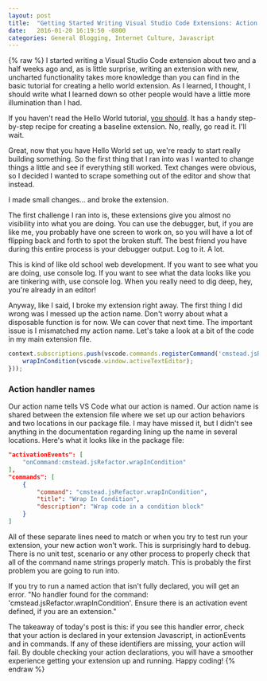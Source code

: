 ```yaml
---
layout: post
title:  "Getting Started Writing Visual Studio Code Extensions: Action Handlers"
date:   2016-01-20 16:19:50 -0800
categories: General Blogging, Internet Culture, Javascript
---
```

{% raw %}
I started writing a Visual Studio Code extension about two and a half weeks ago and, as is little surprise, writing an extension with new, uncharted functionality takes more knowledge than you can find in the basic tutorial for creating a hello world extension. As I learned, I thought, I should write what I learned down so other people would have a little more illumination than I had.

If you haven't read the Hello World tutorial, <a href="https://code.visualstudio.com/docs/extensions/example-hello-world" target="_blank">you should</a>. It has a handy step-by-step recipe for creating a baseline extension. No, really, go read it. I'll wait.

Great, now that you have Hello World set up, we're ready to start really building something. So the first thing that I ran into was I wanted to change things a little and see if everything still worked. Text changes were obvious, so I decided I wanted to scrape something out of the editor and show that instead.

I made small changes... and broke the extension.

The first challenge I ran into is, these extensions give you almost no visibility into what you are doing.  You can use the debugger, but, if you are like me, you probably have one screen to work on, so you will have a lot of flipping back and forth to spot the broken stuff.  The best friend you have during this entire process is your debugger output. Log to it. A lot.

This is kind of like old school web development. If you want to see what you are doing, use console log. If you want to see what the data looks like you are tinkering with, use console log.  When you really need to dig deep, hey, you're already in an editor!

Anyway, like I said, I broke my extension right away. The first thing I did wrong was I messed up the action name. Don't worry about what a disposable function is for now. We can cover that next time.  The important issue is I mismatched my action name. Let's take a look at a bit of the code in my main extension file.

```javascript
context.subscriptions.push(vscode.commands.registerCommand('cmstead.jsRefactor.wrapInCondition', function () {
    wrapInCondition(vscode.window.activeTextEditor);
}));
```

<h3>Action handler names</h3>

Our action name tells VS Code what our action is named. Our action name is shared between the extension file where we set up our action behaviors and two locations in our package file. I may have missed it, but I didn't see anything in the documentation regarding lining up the name in several locations. Here's what it looks like in the package file:

```json
"activationEvents": [
    "onCommand:cmstead.jsRefactor.wrapInCondition"
],
"commands": [
    {
        "command": "cmstead.jsRefactor.wrapInCondition",
        "title": "Wrap In Condition",
        "description": "Wrap code in a condition block"
    }
]
```

All of these separate lines need to match or when you try to test run your extension, your new action won't work. This is surprisingly hard to debug. There is no unit test, scenario or any other process to properly check that all of the command name strings properly match. This is probably the first problem you are going to run into.

If you try to run a named action that isn't fully declared, you will get an error.  "No handler found for the command: 'cmstead.jsRefactor.wrapInCondition'. Ensure there is an activation event defined, if you are an extension."

The takeaway of today's post is this: if you see this handler error, check that your action is declared in your extension Javascript, in actionEvents and in commands.  If any of these identifiers are missing, your action will fail.  By double checking your action declarations, you will have a smoother experience getting your extension up and running. Happy coding!
{% endraw %}
    